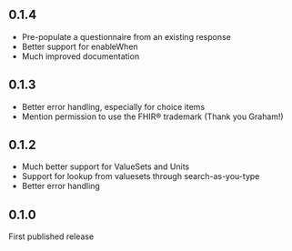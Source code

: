 ## 0.1.4
* Pre-populate a questionnaire from an existing response
* Better support for enableWhen
* Much improved documentation

## 0.1.3
* Better error handling, especially for choice items
* Mention permission to use the FHIR® trademark (Thank you Graham!)

## 0.1.2
* Much better support for ValueSets and Units
* Support for lookup from valuesets through search-as-you-type
* Better error handling

## 0.1.0
First published release
